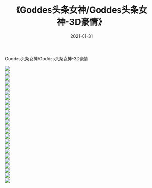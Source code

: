 ﻿---
layout: post
title:  《Goddes头条女神/Goddes头条女神-3D豪情》
date:   2021-01-31
img: http://pic.660000.xyz/1:/网络美图/2021/Goddes头条女神/Goddes头条女神-3D豪情/000.jpg
categories: [美女, 清纯, 唯美]
---

Goddes头条女神/Goddes头条女神-3D豪情

 ![](http://pic.660000.xyz/1:/网络美图/2021/Goddes头条女神/Goddes头条女神-3D豪情/001.jpg) <br>![](http://pic.660000.xyz/1:/网络美图/2021/Goddes头条女神/Goddes头条女神-3D豪情/002.jpg) <br>![](http://pic.660000.xyz/1:/网络美图/2021/Goddes头条女神/Goddes头条女神-3D豪情/003.jpg) <br>![](http://pic.660000.xyz/1:/网络美图/2021/Goddes头条女神/Goddes头条女神-3D豪情/004.jpg) <br>![](http://pic.660000.xyz/1:/网络美图/2021/Goddes头条女神/Goddes头条女神-3D豪情/005.jpg) <br>![](http://pic.660000.xyz/1:/网络美图/2021/Goddes头条女神/Goddes头条女神-3D豪情/006.jpg) <br>![](http://pic.660000.xyz/1:/网络美图/2021/Goddes头条女神/Goddes头条女神-3D豪情/007.jpg) <br>![](http://pic.660000.xyz/1:/网络美图/2021/Goddes头条女神/Goddes头条女神-3D豪情/008.jpg) <br>![](http://pic.660000.xyz/1:/网络美图/2021/Goddes头条女神/Goddes头条女神-3D豪情/009.jpg) <br>![](http://pic.660000.xyz/1:/网络美图/2021/Goddes头条女神/Goddes头条女神-3D豪情/010.jpg) <br>![](http://pic.660000.xyz/1:/网络美图/2021/Goddes头条女神/Goddes头条女神-3D豪情/011.jpg) <br>![](http://pic.660000.xyz/1:/网络美图/2021/Goddes头条女神/Goddes头条女神-3D豪情/012.jpg) <br>![](http://pic.660000.xyz/1:/网络美图/2021/Goddes头条女神/Goddes头条女神-3D豪情/013.jpg) <br>![](http://pic.660000.xyz/1:/网络美图/2021/Goddes头条女神/Goddes头条女神-3D豪情/014.jpg) <br>![](http://pic.660000.xyz/1:/网络美图/2021/Goddes头条女神/Goddes头条女神-3D豪情/015.jpg) <br>![](http://pic.660000.xyz/1:/网络美图/2021/Goddes头条女神/Goddes头条女神-3D豪情/016.jpg) <br>![](http://pic.660000.xyz/1:/网络美图/2021/Goddes头条女神/Goddes头条女神-3D豪情/017.jpg) <br>![](http://pic.660000.xyz/1:/网络美图/2021/Goddes头条女神/Goddes头条女神-3D豪情/018.jpg) <br>![](http://pic.660000.xyz/1:/网络美图/2021/Goddes头条女神/Goddes头条女神-3D豪情/019.jpg) <br>![](http://pic.660000.xyz/1:/网络美图/2021/Goddes头条女神/Goddes头条女神-3D豪情/020.jpg) <br>![](http://pic.660000.xyz/1:/网络美图/2021/Goddes头条女神/Goddes头条女神-3D豪情/021.jpg) <br>![](http://pic.660000.xyz/1:/网络美图/2021/Goddes头条女神/Goddes头条女神-3D豪情/022.jpg) <br>![](http://pic.660000.xyz/1:/网络美图/2021/Goddes头条女神/Goddes头条女神-3D豪情/023.jpg) <br>![](http://pic.660000.xyz/1:/网络美图/2021/Goddes头条女神/Goddes头条女神-3D豪情/024.jpg) <br>